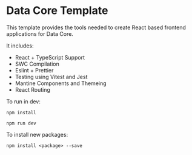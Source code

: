# Data Core Template

This template provides the tools needed to create React based frontend applications for Data Core. 

It includes:
- React + TypeScript Support 
- SWC Compilation 
- Eslint + Prettier 
- Testing using Vitest and Jest 
- Mantine Components and Themeing
- React Routing

To run in dev:

`npm install`

`npm run dev`   

To install new packages:

`npm install <package> --save`




